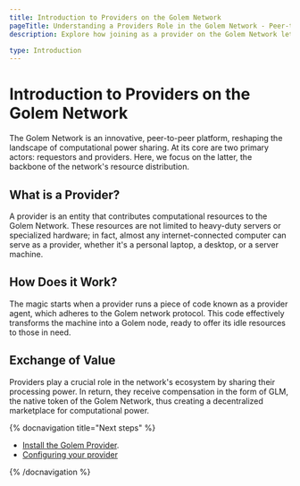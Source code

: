 ```yaml
---
title: Introduction to Providers on the Golem Network
pageTitle: Understanding a Providers Role in the Golem Network - Peer-to-Peer Computing
description: Explore how joining as a provider on the Golem Network lets you share compute resources in exchange for GLM tokens in a decentralized marketplace.

type: Introduction
---
```


# Introduction to Providers on the Golem Network

The Golem Network is an innovative, peer-to-peer platform, reshaping the landscape of computational power sharing. At its core are two primary actors: requestors and providers. Here, we focus on the latter, the backbone of the network's resource distribution.

## What is a Provider?

A provider is an entity that contributes computational resources to the Golem Network​​. These resources are not limited to heavy-duty servers or specialized hardware; in fact, almost any internet-connected computer can serve as a provider, whether it's a personal laptop, a desktop, or a server machine​​.

## How Does it Work?

The magic starts when a provider runs a piece of code known as a provider agent, which adheres to the Golem network protocol. This code effectively transforms the machine into a Golem node, ready to offer its idle resources to those in need​​.

## Exchange of Value

Providers play a crucial role in the network's ecosystem by sharing their processing power. In return, they receive compensation in the form of GLM, the native token of the Golem Network, thus creating a decentralized marketplace for computational power​​.

{% docnavigation title="Next steps" %}

- [Install the Golem Provider](/docs/providers/provider-installation).
- [Configuring your provider](/docs/providers/configuration/general)

{% /docnavigation %}
